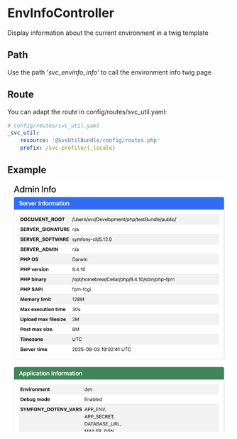# EnvInfoController

Display information about the current environment in a twig template

## Path

Use the path '*svc_envinfo_info*' to call the environment info twig page

## Route

You can adapt the route in config/routes/svc_util.yaml:

```yaml
# config/routes/svc_util.yaml
_svc_util:
    resource: '@SvcUtilBundle/config/routes.php'
    prefix: /svc-profile/{_locale}
```

## Example
![Example output](images/EnvInfo.png "Example output")